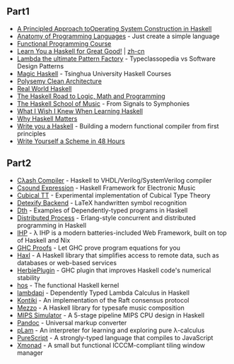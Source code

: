 ## Part1

- [A Principled Approach toOperating System Construction in Haskell](https://github.com/lambda-magic/plt.books/blob/master/Haskell/house.pdf)
- [Anatomy of Programming Languages](https://www.cs.utexas.edu/~wcook/anatomy/) - Just create a simple language
- [Functional Programming Course](https://github.com/system-f/fp-course)
- [Learn You a Haskell for Great Good!](http://learnyouahaskell.com/) | [zh-cn](https://learnyouahaskell.mno2.org/zh-cn)
- [Lambda the ultimate Pattern Factory](https://github.com/thma/LtuPatternFactory) - Typeclassopedia vs Software Design Patterns 
- [Magic Haskell](https://github.com/winterland1989/magic-haskell) - Tsinghua University Haskell Courses
- [Polysemy Clean Architecture](https://github.com/thma/PolysemyCleanArchitecture)
- [Real World Haskell](https://github.com/lambda-magic/plt.books/blob/master/Haskell/real-world-haskell.pdf)
- [The Haskell Road to Logic, Math and Programming](https://github.com/lambda-magic/plt.books/blob/master/Haskell/Haskell_Road.pdf)
- [The Haskell School of Music](https://www.cs.yale.edu/homes/hudak/Papers/HSoM.pdf) - From Signals to Symphonies
- [What I Wish I Knew When Learning Haskell](https://github.com/sdiehl/wiwinwlh)
- [Why Haskell Matters](https://github.com/thma/WhyHaskellMatters) 
- [Write you a Haskell](https://github.com/sdiehl/write-you-a-haskell) - Building a modern functional compiler from first principles
- [Write Yourself a Scheme in 48 Hours](https://en.wikibooks.org/wiki/Write_Yourself_a_Scheme_in_48_Hours)

## Part2

- [Cλash Compiler](https://github.com/clash-lang/clash-compiler) - Haskell to VHDL/Verilog/SystemVerilog compiler
- [Csound Expression](https://github.com/spell-music/csound-expression) - Haskell Framework for Electronic Music 
- [Cubical TT](https://github.com/mortberg/cubicaltt) - Experimental implementation of Cubical Type Theory
- [Detexify Backend](https://github.com/kirel/detexify-hs-backend) - LaTeX handwritten symbol recognition
- [Dth](https://github.com/sweirich/dth) - Examples of Dependently-typed programs in Haskell 
- [Distributed Process](https://github.com/haskell-distributed/distributed-process) -  Erlang-style concurrent and distributed programming in Haskell
- [IHP](https://github.com/digitallyinduced/ihp) - λ IHP is a modern batteries-included Web Framework, built on top of Haskell and Nix
- [GHC Proofs](https://github.com/nomeata/ghc-proofs) - Let GHC prove program equations for you 
- [Haxl](https://github.com/facebook/Haxl) - A Haskell library that simplifies access to remote data, such as databases or web-based services
- [HerbiePlugin](https://github.com/mikeizbicki/HerbiePlugin) - GHC plugin that improves Haskell code's numerical stability 
- [hos](https://github.com/tathougies/hos) - The functional Haskell kernel 
- [lambdapi](https://github.com/ilya-klyuchnikov/lambdapi) - Dependently Typed Lambda Calculus in Haskell 
- [Kontiki](https://github.com/NicolasT/kontiki) - An implementation of the Raft consensus protocol 
- [Mezzo](https://github.com/DimaSamoz/mezzo) - A Haskell library for typesafe music composition
- [MIPS Simulator](https://github.com/skyzh/mips-simulator) - A 5-stage pipeline MIPS CPU design in Haskell
- [Pandoc](https://github.com/jgm/pandoc) - Universal markup converter 
- [pLam](https://github.com/slovnicki/pLam) -  An interpreter for learning and exploring pure λ-calculus
- [PureScript](https://github.com/purescript/purescript) -  A strongly-typed language that compiles to JavaScript 
- [Xmonad](https://github.com/xmonad/xmonad) - A small but functional ICCCM-compliant tiling window manager 